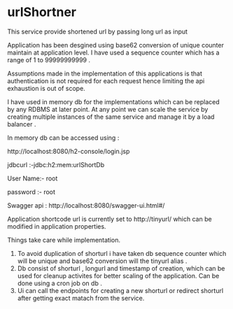 # urlShortner
This  service provide shortened url by passing long url as input

Application has been desgined using base62 conversion of unique counter maintain at application level.
I have used a sequence counter which has a range of 1 to 99999999999 . 

Assumptions made in the implementation of this applications is that authentication is not required for each request hence limiting the api exhaustion is out of scope.

I have used in memory db for the implementations which can be replaced by any RDBMS at later point.  At any point we can scale the service by creating multiple instances of the same service and manage it by a load balancer .

In memory db can be accessed using :

http://localhost:8080/h2-console/login.jsp

jdbcurl :-jdbc:h2:mem:urlShortDb

User Name:-	root

password :- root

Swagger api :
http://localhost:8080/swagger-ui.html#/

Application shortcode url is currently set to http://tinyurl/  which can be modified in application properties.


Things take care while implementation.
1. To avoid duplication of shorturl i have taken db sequence counter which will be unique and base62 conversion will the tinyurl alias .
2. Db consist of shorturl , longurl and timestamp of creation, which can be used for cleanup activites for better scaling of the application. Can be done using a cron job on db .
3. Ui can call the endpoints for creating a new shorturl or redirect shorturl after getting exact matach from the service.



